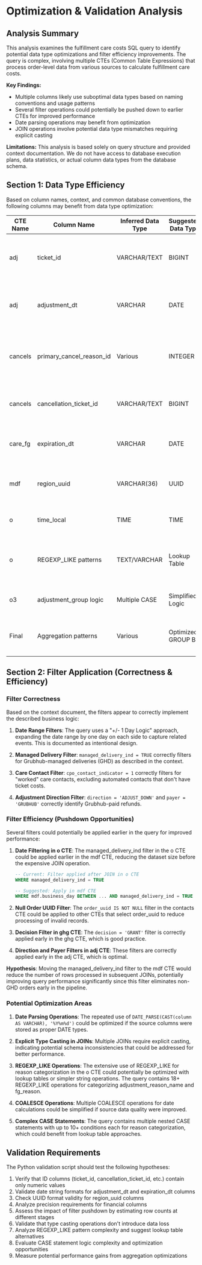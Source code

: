 # Optimization & Validation Analysis

## Analysis Summary

This analysis examines the fulfillment care costs SQL query to identify potential data type optimizations and filter efficiency improvements. The query is complex, involving multiple CTEs (Common Table Expressions) that process order-level data from various sources to calculate fulfillment care costs.

**Key Findings:**
- Multiple columns likely use suboptimal data types based on naming conventions and usage patterns
- Several filter operations could potentially be pushed down to earlier CTEs for improved performance
- Date parsing operations may benefit from optimization
- JOIN operations involve potential data type mismatches requiring explicit casting

**Limitations:** This analysis is based solely on query structure and provided context documentation. We do not have access to database execution plans, data statistics, or actual column data types from the database schema.

## Section 1: Data Type Efficiency

Based on column names, context, and common database conventions, the following columns may benefit from data type optimization:

| CTE Name | Column Name | Inferred Data Type | Suggested Data Type | Justification & Analysis | Required Validation Code (in Python script) |
|----------|-------------|-------------------|-------------------|-------------------------|-------------------------------------------|
| adj | ticket_id | VARCHAR/TEXT | BIGINT | Column is used in joins and appears to be a numeric identifier. The query explicitly casts it with CAST(ar.ticket_id AS BIGINT), suggesting the source may be VARCHAR. | Check if all ticket_id values are numeric and within BIGINT range |
| adj | adjustment_dt | VARCHAR | DATE | The query uses DATE_PARSE(CAST(adjustment_dt AS VARCHAR), '%Y%m%d'), indicating it's stored as string in YYYYMMDD format. Native DATE type would be more efficient. | Validate all adjustment_dt values follow YYYYMMDD format and can be converted to DATE |
| cancels | primary_cancel_reason_id | Various | INTEGER | Query casts both sides of join: CAST(crm.cancel_reason_id AS VARCHAR) = CAST(ocf.primary_cancel_reason_id AS VARCHAR), suggesting type mismatch. Should standardize to INTEGER. | Check data type consistency and range for primary_cancel_reason_id across tables |
| cancels | cancellation_ticket_id | VARCHAR/TEXT | BIGINT | Query explicitly casts: CAST(ocf.cancellation_ticket_id AS BIGINT), indicating source is likely VARCHAR but should be BIGINT for efficiency. | Validate all cancellation_ticket_id values are numeric and fit in BIGINT range |
| care_fg | expiration_dt | VARCHAR | DATE | Similar to adjustment_dt, uses DATE_PARSE(CAST(expiration_dt AS VARCHAR), '%Y%m%d'), indicating string storage that should be DATE type. | Validate all expiration_dt values follow YYYYMMDD format and can be converted to DATE |
| mdf | region_uuid | VARCHAR(36) | UUID | Column name suggests UUID data type. If database supports native UUID type, it would be more storage efficient than VARCHAR(36). | Check if region_uuid values are valid UUID format and consider native UUID type if supported |
| o | time_local | TIME | TIME | Currently derived from datetime_local with string concatenation and casting. More efficient to store/compute as native TIME type. | Validate TIME calculations and consider direct TIME column derivation |
| o | REGEXP_LIKE patterns | TEXT/VARCHAR | Lookup Table | The o CTE contains 18+ REGEXP_LIKE operations for reason categorization (e.g., 'food temp\|cold\|quality_temp\|temperature'). Lookup tables would be more efficient than regex pattern matching. | Create lookup table mapping and measure performance difference vs REGEXP_LIKE |
| o3 | adjustment_group logic | Multiple CASE | Simplified Logic | Complex nested CASE statements with 10+ conditions could be simplified with standardized reason codes or lookup tables. | Analyze CASE statement complexity and frequency of condition matches |
| Final | Aggregation patterns | Various | Optimized GROUP BY | Final SELECT uses COUNT, SUM, and conditional aggregations that could benefit from pre-aggregation or materialized views for frequently accessed data. | Measure aggregation performance and identify pre-computation opportunities |

## Section 2: Filter Application (Correctness & Efficiency)

### Filter Correctness

Based on the context document, the filters appear to correctly implement the described business logic:

1. **Date Range Filters**: The query uses a "+/- 1 Day Logic" approach, expanding the date range by one day on each side to capture related events. This is documented as intentional design.

2. **Managed Delivery Filter**: `managed_delivery_ind = TRUE` correctly filters for Grubhub-managed deliveries (GHD) as described in the context.

3. **Care Contact Filter**: `cpo_contact_indicator = 1` correctly filters for "worked" care contacts, excluding automated contacts that don't have ticket costs.

4. **Adjustment Direction Filter**: `direction = 'ADJUST_DOWN'` and `payer = 'GRUBHUB'` correctly identify Grubhub-paid refunds.

### Filter Efficiency (Pushdown Opportunities)

Several filters could potentially be applied earlier in the query for improved performance:

1. **Date Filtering in o CTE**: The managed_delivery_ind filter in the o CTE could be applied earlier in the mdf CTE, reducing the dataset size before the expensive JOIN operation.

   ```sql
   -- Current: Filter applied after JOIN in o CTE
   WHERE managed_delivery_ind = TRUE
   
   -- Suggested: Apply in mdf CTE
   WHERE mdf.business_day BETWEEN ... AND managed_delivery_ind = TRUE
   ```

2. **Null Order UUID Filter**: The `order_uuid IS NOT NULL` filter in the contacts CTE could be applied to other CTEs that select order_uuid to reduce processing of invalid records.

3. **Decision Filter in ghg CTE**: The `decision = 'GRANT'` filter is correctly applied early in the ghg CTE, which is good practice.

4. **Direction and Payer Filters in adj CTE**: These filters are correctly applied early in the adj CTE, which is optimal.

**Hypothesis**: Moving the managed_delivery_ind filter to the mdf CTE would reduce the number of rows processed in subsequent JOINs, potentially improving query performance significantly since this filter eliminates non-GHD orders early in the pipeline.

### Potential Optimization Areas

1. **Date Parsing Operations**: The repeated use of `DATE_PARSE(CAST(column AS VARCHAR), '%Y%m%d')` could be optimized if the source columns were stored as proper DATE types.

2. **Explicit Type Casting in JOINs**: Multiple JOINs require explicit casting, indicating potential schema inconsistencies that could be addressed for better performance.

3. **REGEXP_LIKE Operations**: The extensive use of REGEXP_LIKE for reason categorization in the o CTE could potentially be optimized with lookup tables or simpler string operations. The query contains 18+ REGEXP_LIKE operations for categorizing adjustment_reason_name and fg_reason.

4. **COALESCE Operations**: Multiple COALESCE operations for date calculations could be simplified if source data quality were improved.

5. **Complex CASE Statements**: The query contains multiple nested CASE statements with up to 10+ conditions each for reason categorization, which could benefit from lookup table approaches.

## Validation Requirements

The Python validation script should test the following hypotheses:

1. Verify that ID columns (ticket_id, cancellation_ticket_id, etc.) contain only numeric values
2. Validate date string formats for adjustment_dt and expiration_dt columns  
3. Check UUID format validity for region_uuid columns
4. Analyze precision requirements for financial columns
5. Assess the impact of filter pushdown by estimating row counts at different stages
6. Validate that type casting operations don't introduce data loss
7. Analyze REGEXP_LIKE pattern complexity and suggest lookup table alternatives
8. Evaluate CASE statement logic complexity and optimization opportunities
9. Measure potential performance gains from aggregation optimizations